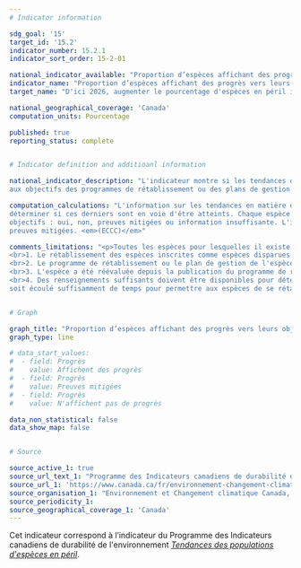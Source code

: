 ```yaml
---
# Indicator information

sdg_goal: '15'
target_id: '15.2'
indicator_number: 15.2.1
indicator_sort_order: 15-2-01

national_indicator_available: "Proportion d’espèces affichant des progrès vers leurs objectifs de population et de répartition"
indicator_name: "Proportion d’espèces affichant des progrès vers leurs objectifs de population et de répartition"
target_name: "D'ici 2026, augmenter le pourcentage d'espèces en péril inscrites à la loi fédérale dont les tendances démographiques sont conformes aux programmes de rétablissement et aux plans de gestion, le faisant passer de la valeur de référence de 42 % en 2019 à 60 %"

national_geographical_coverage: 'Canada'
computation_units: Pourcentage

published: true
reporting_status: complete


# Indicator definition and additioanl information

national_indicator_description: "L'indicateur montre si les tendances des populations et de la répartition des espèces en péril sont conformes 
aux objectifs des programmes de rétablissement ou des plans de gestion définitifs. <em>Environnement et Changement climatique Canada (ECCC)</em>"

computation_calculations: "L'information sur les tendances en matière de population et de répartition de chaque espèce est comparée aux objectifs afin de 
déterminer si ces derniers sont en voie d'être atteints. Chaque espèce est classée dans l'une des 4 catégories selon qu'elle progresse vers l'atteinte des 
objectifs : oui, non, preuves mitigées ou information insuffisante. L'indicateur est un décompte du nombre d'espèces dans les catégories de preuves oui, non ou 
preuves mitigées. <em>(ECCC)</em>"

comments_limitations: "<p>Toutes les espèces pour lesquelles il existe des programmes de rétablissement ou des plans de gestion définitifs sont prises en considération; il s'agit d'espèces inscrites comme espèces disparues du pays, en voie de disparition, menacées ou préoccupantes. Une espèce est incluse dans l'indicateur si elle répond aux critères suivants :
<br>1. Le rétablissement des espèces inscrites comme espèces disparues du pays, en voie de disparition ou menacées doit être jugé réalisable.
<br>2. Le programme de rétablissement ou le plan de gestion de l'espèce comprend des objectifs liés à la taille de la population, à sa répartition ou aux 2.
<br>3. L'espèce a été réévaluée depuis la publication du programme de rétablissement ou du plan de gestion définitif, afin que les tendances de la population et de la répartition puissent être comparées aux objectifs.
<br>4. Des renseignements suffisants doivent être disponibles pour déterminer si les tendances de la population et de la répartition de l'espèce correspondent aux objectifs de rétablissement ou de gestion. <br><br>Les résultats de l'indicateur ne doivent pas être interprétés comme une mesure du succès du rétablissement jusqu'à ce qu'il se 
soit écoulé suffisamment de temps pour permettre aux espèces de se rétablir et pour recueillir assez d'information pour évaluer ce rétablissement. <em>(ECCC)</em></p>"


# Graph

graph_title: "Proportion d’espèces affichant des progrès vers leurs objectifs de population et de répartition"
graph_type: line

# data_start_values:
#  - field: Progrès
#    value: Affichent des progrès
#  - field: Progrès
#    value: Preuves mitigées
#  - field: Progrès
#    value: N'affichent pas de progrès

data_non_statistical: false
data_show_map: false


# Source

source_active_1: true
source_url_text_1: "Programme des Indicateurs canadiens de durabilité de l’environnement, Tendances des populations d'espèces en péril"
source_url_1: 'https://www.canada.ca/fr/environnement-changement-climatique/services/indicateurs-environnementaux/tendances-populations-especes-peril.html'
source_organisation_1: "Environnement et Changement climatique Canada, Pêches et Océans Canada, Parcs Canada et le Secrétariat du Comité sur la situation des espèces en péril au Canada"
source_periodicity_1:
source_geographical_coverage_1: 'Canada'
---
```

Cet indicateur correspond à l’indicateur du Programme des Indicateurs canadiens de durabilité de l'environnement <a href="https://www.canada.ca/fr/environnement-changement-climatique/services/indicateurs-environnementaux/tendances-populations-especes-peril.html"> <em>Tendances des populations d'espèces en péril</em></a>.
